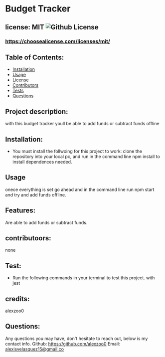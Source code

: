 # Budget Tracker
  ## license: MIT ![Github License](https://img.shields.io/github/license/Naereen/StrapDown.js.svg)
  ### https://choosealicense.com/licenses/mit/
  ## Table of Contents:
  * [Installation](#installation)
  * [Usage](#usage)
  * [License](#license)
  * [Contributors](#contributors)
  * [Tests](#tests)
  * [Questions](#questions)
  ## Project description:
  with this budget tracker youll be able to add funds or subtract funds offline 
  ## Installation:
  - You must install the follwoing for this project to work:
  clone the repository into your local pc, and run in the command line npm install to install dependences needed.
  ## Usage
  onece everything is set go ahead and in the command line run npm start and try and add funds offline.
  ## Features:
  Are able to add funds or subtract funds.
  ## contributoors:
  none
  ## Test:
  - Run the following commands in your terminal to test this project.
  with jest
  ## credits:
  alexzoo0
  ## Questions:
  Any questions you may have, don't hesitate to reach out, below is my contact info.
  Github: https://github.com/alexzoo0
  Email: alexisvelasquez15@gmail.co